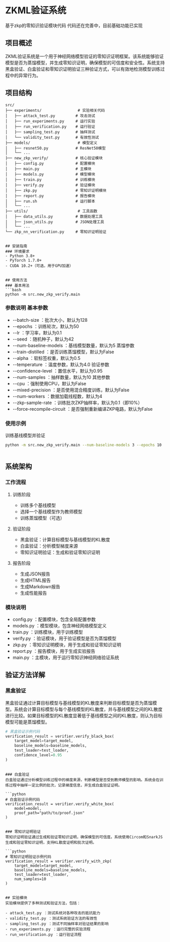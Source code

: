 # ZKML验证系统
基于zkp的零知识验证模块代码
代码还在完善中，目前基础功能已实现
## 项目概述
ZKML验证系统是一个用于神经网络模型验证的零知识证明框架。该系统能够验证模型是否为蒸馏模型，并生成零知识证明，确保模型的可信度和安全性。系统支持黑盒验证、白盒验证和零知识证明验证三种验证方式，可以有效地检测模型训练过程中的异常行为。

## 项目结构
```plaintext
src/
├── experiments/                # 实验相关代码
│   ├── attack_test.py         # 攻击测试
│   ├── run_experiments.py     # 运行实验
│   ├── run_verification.py    # 运行验证
│   ├── sampling_test.py       # 抽样测试
│   └── validity_test.py       # 有效性测试
├── models/                     # 模型定义
│   ├── resnet50.py            # ResNet50模型
│   └── ...
├── new_zkp_verify/            # 核心验证模块
│   ├── config.py              # 配置模块
│   ├── main.py                # 主模块
│   ├── models.py              # 模型模块
│   ├── train.py               # 训练模块
│   ├── verify.py              # 验证模块
│   ├── zkp.py                 # 零知识证明模块
│   ├── report.py              # 报告模块
│   ├── run.sh                 # 运行脚本
│   └── ...
├── utils/                      # 工具函数
│   ├── data_utils.py          # 数据处理工具
│   ├── json_utils.py          # JSON处理工具
│   └── ...
└── zkp_nn_verification.py     # 零知识证明验证
 ```
```

## 安装指南
### 环境要求
- Python 3.8+
- PyTorch 1.7.0+
- CUDA 10.2+（可选，用于GPU加速）


## 使用方法
### 基本用法
```bash
python -m src.new_zkp_verify.main
 ```

### 参数说明 基本参数
- --batch-size ：批次大小，默认为128
- --epochs ：训练轮次，默认为50
- --lr ：学习率，默认为0.1
- --seed ：随机种子，默认为42
- --num-baseline-models ：基线模型数量，默认为5 蒸馏参数
- --train-distilled ：是否训练蒸馏模型，默认为False
- --alpha ：软标签权重，默认为0.5
- --temperature ：温度参数，默认为4.0 验证参数
- --confidence-level ：置信水平，默认为0.95
- --num-samples ：抽样数量，默认为10 其他参数
- --cpu ：强制使用CPU，默认为False
- --mixed-precision ：是否使用混合精度训练，默认为False
- --num-workers ：数据加载线程数，默认为4
- --zkp-sample-rate ：训练批次ZKP抽样率，默认为0.1（即10%）
- --force-recompile-circuit ：是否强制重新编译ZKP电路，默认为False
### 使用示例
训练基线模型并验证
```bash
python -m src.new_zkp_verify.main --num-baseline-models 3 --epochs 10
 ```
```
```

## 系统架构
### 工作流程
1. 训练阶段
   
   - 训练多个基线模型
   - 选择一个基线模型作为教师模型
   - 训练蒸馏模型（可选）
2. 验证阶段
   
   - 黑盒验证：计算目标模型与基线模型的KL散度
   - 白盒验证：分析模型梯度来源
   - 零知识证明验证：生成和验证零知识证明
3. 报告阶段
   
   - 生成JSON报告
   - 生成HTML报告
   - 生成Markdown报告
   - 生成性能报告
### 模块说明
- config.py ：配置模块，包含全局配置参数
- models.py ：模型模块，包含神经网络模型定义
- train.py ：训练模块，用于训练模型
- verify.py ：验证模块，用于验证模型是否为蒸馏模型
- zkp.py ：零知识证明模块，用于生成和验证零知识证明
- report.py ：报告模块，用于生成实验报告
- main.py ：主模块，用于运行零知识神经网络验证系统
## 验证方法详解
### 黑盒验证
黑盒验证通过计算目标模型与基线模型的KL散度来判断目标模型是否为蒸馏模型。系统会计算目标模型与每个基线模型的KL散度，并与基线模型之间的KL散度进行比较。如果目标模型的KL散度显著低于基线模型之间的KL散度，则认为目标模型可能是蒸馏模型。

```python
# 黑盒验证示例代码
verification_result = verifier.verify_black_box(
    target_model=target_model,
    baseline_models=baseline_models,
    test_loader=test_loader,
    confidence_level=0.95
)
 ```
```

### 白盒验证
白盒验证通过分析模型训练过程中的梯度来源，判断模型是否受到教师模型的影响。系统会在训练过程中抽样一定比例的批次，记录梯度信息，并生成白盒验证证明。

```python
# 白盒验证示例代码
verification_result = verifier.verify_white_box(
    model=model,
    proof_path="path/to/proof.json"
)
 ```
```

### 零知识证明验证
零知识证明验证通过生成和验证零知识证明，确保模型的可信度。系统使用Circom和SnarkJS生成和验证零知识证明，支持KL散度证明和批次证明。

```python
# 零知识证明验证示例代码
verification_result = verifier.verify_with_zkp(
    target_model=target_model,
    baseline_models=baseline_models,
    test_loader=test_loader,
    num_samples=10
)
 ```
```

## 实验模块
实验模块提供了多种测试和验证方法，包括：

- attack_test.py ：测试系统对各种攻击的抵抗能力
- validity_test.py ：测试系统验证方法的有效性
- sampling_test.py ：测试不同抽样率对验证结果的影响
- run_experiments.py ：运行完整的实验流程
- run_verification.py ：运行验证流程
